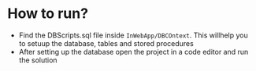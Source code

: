 <h1>How to run?</h1>
<ul>
  <li>Find the DBScripts.sql file inside <code>InWebApp/DBCOntext</code>. This willhelp you to setuup the database, tables and stored procedures</li>
  <li>After setting up the database open the project in a code editor and run the solution</li>
</ul> 
 
